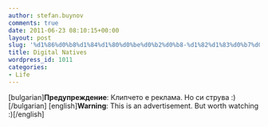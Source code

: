 ```yaml
---
author: stefan.buynov
comments: true
date: 2011-06-23 08:10:15+00:00
layout: post
slug: '%d1%86%d0%b8%d1%84%d1%80%d0%be%d0%b2%d0%b8-%d1%82%d1%83%d0%b7%d0%b5%d0%bc%d1%86%d0%b8'
title: Digital Natives
wordpress_id: 1011
categories:
- Life
---
```


[bulgarian]**Предупреждение**: Клипчето е реклама. Но си струва :)[/bulgarian]
[english]**Warning**: This is an advertisement. But worth watching :)[/english]

